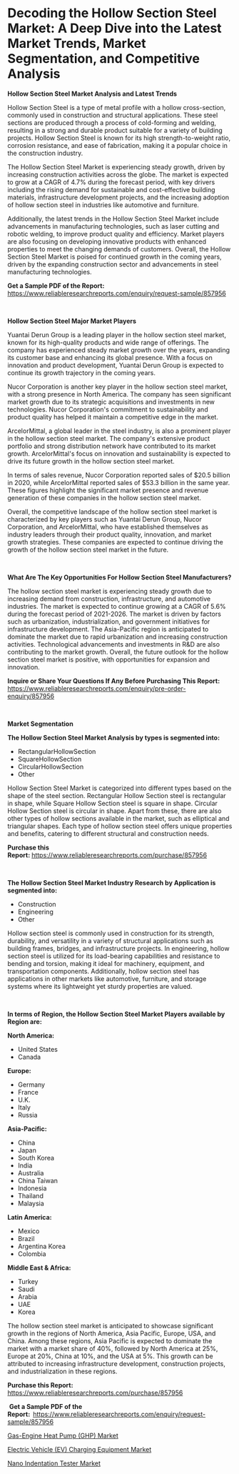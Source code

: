 <p><h1>Decoding the Hollow Section Steel Market: A Deep Dive into the Latest Market Trends, Market Segmentation, and Competitive Analysis</h1></p><p><strong>Hollow Section Steel Market Analysis and Latest Trends</strong></p>
<p><p>Hollow Section Steel is a type of metal profile with a hollow cross-section, commonly used in construction and structural applications. These steel sections are produced through a process of cold-forming and welding, resulting in a strong and durable product suitable for a variety of building projects. Hollow Section Steel is known for its high strength-to-weight ratio, corrosion resistance, and ease of fabrication, making it a popular choice in the construction industry.</p><p>The Hollow Section Steel Market is experiencing steady growth, driven by increasing construction activities across the globe. The market is expected to grow at a CAGR of 4.7% during the forecast period, with key drivers including the rising demand for sustainable and cost-effective building materials, infrastructure development projects, and the increasing adoption of hollow section steel in industries like automotive and furniture.</p><p>Additionally, the latest trends in the Hollow Section Steel Market include advancements in manufacturing technologies, such as laser cutting and robotic welding, to improve product quality and efficiency. Market players are also focusing on developing innovative products with enhanced properties to meet the changing demands of customers. Overall, the Hollow Section Steel Market is poised for continued growth in the coming years, driven by the expanding construction sector and advancements in steel manufacturing technologies.</p></p>
<p><strong>Get a Sample PDF of the Report:&nbsp;</strong> <a href="https://www.reliableresearchreports.com/enquiry/request-sample/857956">https://www.reliableresearchreports.com/enquiry/request-sample/857956</a></p>
<p>&nbsp;</p>
<p><strong>Hollow Section Steel Major Market Players</strong></p>
<p><p>Yuantai Derun Group is a leading player in the hollow section steel market, known for its high-quality products and wide range of offerings. The company has experienced steady market growth over the years, expanding its customer base and enhancing its global presence. With a focus on innovation and product development, Yuantai Derun Group is expected to continue its growth trajectory in the coming years.</p><p>Nucor Corporation is another key player in the hollow section steel market, with a strong presence in North America. The company has seen significant market growth due to its strategic acquisitions and investments in new technologies. Nucor Corporation's commitment to sustainability and product quality has helped it maintain a competitive edge in the market.</p><p>ArcelorMittal, a global leader in the steel industry, is also a prominent player in the hollow section steel market. The company's extensive product portfolio and strong distribution network have contributed to its market growth. ArcelorMittal's focus on innovation and sustainability is expected to drive its future growth in the hollow section steel market.</p><p>In terms of sales revenue, Nucor Corporation reported sales of $20.5 billion in 2020, while ArcelorMittal reported sales of $53.3 billion in the same year. These figures highlight the significant market presence and revenue generation of these companies in the hollow section steel market.</p><p>Overall, the competitive landscape of the hollow section steel market is characterized by key players such as Yuantai Derun Group, Nucor Corporation, and ArcelorMittal, who have established themselves as industry leaders through their product quality, innovation, and market growth strategies. These companies are expected to continue driving the growth of the hollow section steel market in the future.</p></p>
<p>&nbsp;</p>
<p><strong>What Are The Key Opportunities For Hollow Section Steel Manufacturers?</strong></p>
<p><p>The hollow section steel market is experiencing steady growth due to increasing demand from construction, infrastructure, and automotive industries. The market is expected to continue growing at a CAGR of 5.6% during the forecast period of 2021-2026. The market is driven by factors such as urbanization, industrialization, and government initiatives for infrastructure development. The Asia-Pacific region is anticipated to dominate the market due to rapid urbanization and increasing construction activities. Technological advancements and investments in R&D are also contributing to the market growth. Overall, the future outlook for the hollow section steel market is positive, with opportunities for expansion and innovation.</p></p>
<p><strong>Inquire or Share Your Questions If Any Before Purchasing This Report:</strong> <a href="https://www.reliableresearchreports.com/enquiry/pre-order-enquiry/857956">https://www.reliableresearchreports.com/enquiry/pre-order-enquiry/857956</a></p>
<p>&nbsp;</p>
<p><strong>Market Segmentation</strong></p>
<p><strong>The Hollow Section Steel Market Analysis by types is segmented into:</strong></p>
<p><ul><li>RectangularHollowSection</li><li>SquareHollowSection</li><li>CircularHollowSection</li><li>Other</li></ul></p>
<p><p>Hollow Section Steel Market is categorized into different types based on the shape of the steel section. Rectangular Hollow Section steel is rectangular in shape, while Square Hollow Section steel is square in shape. Circular Hollow Section steel is circular in shape. Apart from these, there are also other types of hollow sections available in the market, such as elliptical and triangular shapes. Each type of hollow section steel offers unique properties and benefits, catering to different structural and construction needs.</p></p>
<p><strong>Purchase this Report:&nbsp;</strong><a href="https://www.reliableresearchreports.com/purchase/857956">https://www.reliableresearchreports.com/purchase/857956</a></p>
<p>&nbsp;</p>
<p><strong>The Hollow Section Steel Market Industry Research by Application is segmented into:</strong></p>
<p><ul><li>Construction</li><li>Engineering</li><li>Other</li></ul></p>
<p><p>Hollow section steel is commonly used in construction for its strength, durability, and versatility in a variety of structural applications such as building frames, bridges, and infrastructure projects. In engineering, hollow section steel is utilized for its load-bearing capabilities and resistance to bending and torsion, making it ideal for machinery, equipment, and transportation components. Additionally, hollow section steel has applications in other markets like automotive, furniture, and storage systems where its lightweight yet sturdy properties are valued.</p></p>
<p>&nbsp;</p>
<p><strong>In terms of Region, the Hollow Section Steel Market Players available by Region are:</strong></p>
<p>
    <p> <strong> North America: </strong>
        <ul>
            <li>United States</li>
            <li>Canada</li>
        </ul>
        </p> 
    <p> <strong> Europe: </strong>
        <ul>
            <li>Germany</li>
            <li>France</li>
            <li>U.K.</li>
            <li>Italy</li>
            <li>Russia</li>
        </ul>
        </p> 
    <p> <strong> Asia-Pacific: </strong>
        <ul>
            <li>China</li>
            <li>Japan</li>
            <li>South Korea</li>
            <li>India</li>
            <li>Australia</li>
            <li>China Taiwan</li>
            <li>Indonesia</li>
            <li>Thailand</li>
            <li>Malaysia</li>
        </ul>
        </p> 
    <p> <strong> Latin America: </strong>
        <ul>
            <li>Mexico</li>
            <li>Brazil</li>
            <li>Argentina Korea</li>
            <li>Colombia</li>
        </ul>
        </p> 
    <p> <strong> Middle East & Africa: </strong>
        <ul>
            <li>Turkey</li>
            <li>Saudi</li>
            <li>Arabia</li>
            <li>UAE</li>
            <li>Korea</li>
        </ul>
    </p>
    </p>
<p><p>The hollow section steel market is anticipated to showcase significant growth in the regions of North America, Asia Pacific, Europe, USA, and China. Among these regions, Asia Pacific is expected to dominate the market with a market share of 40%, followed by North America at 25%, Europe at 20%, China at 10%, and the USA at 5%. This growth can be attributed to increasing infrastructure development, construction projects, and industrialization in these regions.</p></p>
<p><strong>Purchase this Report: </strong><a href="https://www.reliableresearchreports.com/purchase/857956">https://www.reliableresearchreports.com/purchase/857956</a></p>
<p>&nbsp;<strong>Get a Sample PDF of the Report:&nbsp;&nbsp;</strong><a href="https://www.reliableresearchreports.com/enquiry/request-sample/857956">https://www.reliableresearchreports.com/enquiry/request-sample/857956</a></p>
<p><strong></strong></p>
<p><p><a href="https://view.publitas.com/reportprime-1/gas-engine-heat-pump-ghp-market-analysis-and-market-size-global-industry-overview-market-segmentation-and-forecast-2023-to-2030/">Gas-Engine Heat Pump (GHP) Market</a></p><p><a href="https://view.publitas.com/reportprime-1/electric-vehicle-ev-charging-equipment-market-provides-a-comprehensive-analysis-including-a-macro-overview-of-the-market-as-well-as-micro-details-such-as-market-size-and-competitive-landscape/">Electric Vehicle (EV) Charging Equipment Market</a></p><p><a href="https://view.publitas.com/reportprime-1/global-nano-indentation-tester-market-size-and-market-trends-insights-and-projections-from-2023-to-2030/">Nano Indentation Tester Market</a></p></p>